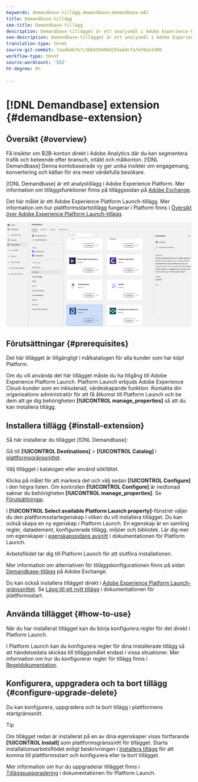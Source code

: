 ```yaml
---
keywords: demandbase-tillägg;demandbase;demandbase-mål
title: Demandbase-tillägg
seo-title: Demandbase-tillägg
description: Demandbase-tillägget är ett analysmål i Adobe Experience Platform. Mer information om tilläggsfunktionerna finns på tilläggssidan på Adobe Exchange.
seo-description: Demandbase-tillägget är ett analysmål i Adobe Experience Platform. Mer information om tilläggsfunktionerna finns på tilläggssidan på Adobe Exchange.
translation-type: tm+mt
source-git-commit: 7aadb4b7e7c36b659490d155ad4cfa7ef0a24306
workflow-type: tm+mt
source-wordcount: '552'
ht-degree: 0%

---
```



# [!DNL Demandbase] extension  {#demandbase-extension}

## Översikt {#overview}

Få insikter om B2B-konton direkt i Adobe Analytics där du kan segmentera trafik och beteende efter bransch, intäkt och målkonton. [!DNL Demandbase] Denna kontobaserade vy ger unika insikter om engagemang, konvertering och källan för era mest värdefulla besökare.

[!DNL Demandbase] är ett analystillägg i Adobe Experience Platform. Mer information om tilläggsfunktioner finns på tilläggssidan på [Adobe Exchange](https://exchange.adobe.com/experiencecloud.details.101605.html).

Det här målet är ett Adobe Experience Platform Launch-tillägg. Mer information om hur plattformsstartstillägg fungerar i Platform finns i [Översikt över Adobe Experience Platform Launch-tillägg](../launch-extensions/overview.md).

![Demandbase-tillägg](../../assets/catalog/analytics/demandbase/catalog.png)

## Förutsättningar {#prerequisites}

Det här tillägget är tillgängligt i målkatalogen för alla kunder som har köpt Platform.

Om du vill använda det här tillägget måste du ha tillgång till Adobe Experience Platform Launch. Platform Launch erbjuds Adobe Experience Cloud-kunder som en inkluderad, värdeskapande funktion. Kontakta din organisations administratör för att få åtkomst till Platform Launch och be dem att ge dig behörigheten **[!UICONTROL manage_properties]** så att du kan installera tillägg.

## Installera tillägg {#install-extension}

Så här installerar du tillägget [!DNL Demandbase]:

Gå till **[!UICONTROL Destinations]** > **[!UICONTROL Catalog]** i [plattformsgränssnittet](http://platform.adobe.com/).

Välj tillägget i katalogen eller använd sökfältet.

Klicka på målet för att markera det och välj sedan **[!UICONTROL Configure]** i den högra listen. Om kontrollen **[!UICONTROL Configure]** är nedtonad saknar du behörigheten **[!UICONTROL manage_properties]**. Se [Förutsättningar](#prerequisites).

I **[!UICONTROL Select available Platform Launch property]**-fönstret väljer du den plattformsstartegenskap i vilken du vill installera tillägget. Du kan också skapa en ny egenskap i Platform Launch. En egenskap är en samling regler, dataelement, konfigurerade tillägg, miljöer och bibliotek. Lär dig mer om egenskaper i [egenskapssidans avsnitt](https://experienceleague.adobe.com/docs/launch/using/reference/admin/companies-and-properties.html#properties-page) i dokumentationen för Platform Launch.

Arbetsflödet tar dig till Platform Launch för att slutföra installationen.

Mer information om alternativen för tilläggskonfigurationen finns på sidan [Demandbase-tillägg](https://exchange.adobe.com/experiencecloud.details.101605.html) på Adobe Exchange.

Du kan också installera tillägget direkt i [Adobe Experience Platform Launch-gränssnittet](https://launch.adobe.com/). Se [Lägg till ett nytt tillägg](https://experienceleague.adobe.com/docs/launch/using/reference/manage-resources/extensions/overview.html?lang=en#add-a-new-extension) i dokumentationen för plattformsstart.

## Använda tillägget {#how-to-use}

När du har installerat tillägget kan du börja konfigurera regler för det direkt i Platform Launch.

I Platform Launch kan du konfigurera regler för dina installerade tillägg så att händelsedata skickas till tilläggsmålet endast i vissa situationer. Mer information om hur du konfigurerar regler för tillägg finns i [Regeldokumentation](https://experienceleague.adobe.com/docs/launch/using/reference/manage-resources/rules.html).

## Konfigurera, uppgradera och ta bort tillägg {#configure-upgrade-delete}

Du kan konfigurera, uppgradera och ta bort tillägg i plattformens startgränssnitt.

>[!TIP]
>
>Om tillägget redan är installerat på en av dina egenskaper visas fortfarande **[!UICONTROL Install]** som plattformsgränssnitt för tillägget. Starta installationsarbetsflödet enligt beskrivningen i [Installera tillägg](#install-extension) för att komma till plattformsstart och konfigurera eller ta bort tillägget.

Mer information om hur du uppgraderar tillägget finns i [Tilläggsuppgradering](https://experienceleague.adobe.com/docs/launch/using/reference/manage-resources/extensions/extension-upgrade.html) i dokumentationen för Platform Launch.



